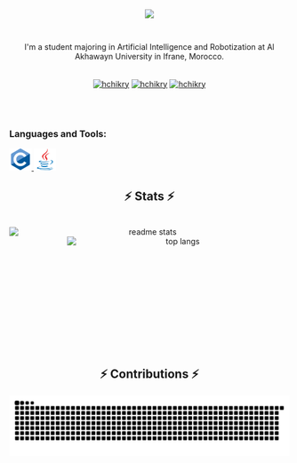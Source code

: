<h1 align="center">
    <img src="https://readme-typing-svg.herokuapp.com/?font=Righteous&size=35&center=true&vCenter=true&width=500&height=70&duration=3000&lines=Hi+There!+👋;+I'm+Lahoucine+Chikry!;" />
</h1>

<br />


<div align="center">
  I'm a student majoring in Artificial Intelligence and Robotization at Al Akhawayn University in Ifrane, Morocco.
  <br />
  <br />
 </div>


<p align="center">
<a href="https://linkedin.com/in/hchikry" target="blank"><img align="center" src="https://raw.githubusercontent.com/rahuldkjain/github-profile-readme-generator/master/src/images/icons/Social/linked-in-alt.svg" alt="hchikry" height="30" width="40" /></a>
<a href="https://fb.com/hchikry" target="blank"><img align="center" src="https://raw.githubusercontent.com/rahuldkjain/github-profile-readme-generator/master/src/images/icons/Social/facebook.svg" alt="hchikry" height="30" width="40" /></a>
<a href="https://www.leetcode.com/hchikry" target="blank"><img align="center" src="https://raw.githubusercontent.com/rahuldkjain/github-profile-readme-generator/master/src/images/icons/Social/leet-code.svg" alt="hchikry" height="30" width="40" /></a>
</p>

<br />
<br />



<h3 align="left">Languages and Tools:</h3>
<p align="left"> <a href="https://www.cprogramming.com/" target="_blank" rel="noreferrer"> <img src="https://raw.githubusercontent.com/devicons/devicon/master/icons/c/c-original.svg" alt="c" width="40" height="40"/> </a> <a href="https://www.java.com" target="_blank" rel="noreferrer"> <img src="https://raw.githubusercontent.com/devicons/devicon/master/icons/java/java-original.svg" alt="java" width="40" height="40"/> </a> </p>



<h2 align="center">⚡ Stats ⚡</h2>
<br>
<div align=center>  
  <img width=500 align="left" src="https://github-readme-stats-salesp07.vercel.app/api?username=hchikry&count_private=true&show_icons=true&theme=react&rank_icon=github&border_radius=10" alt="readme stats" />

  <img width=400 align="right" src="https://github-readme-stats-salesp07.vercel.app/api/top-langs/?username=hchikry&hide=HTML&langs_count=8&layout=compact&theme=react&border_radius=10&size_weight=0.5&count_weight=0.5&exclude_repo=github-readme-stats" alt="top langs" />
</div>

<br><br><br><br><br><br><br><br><br><br><br><br>

<h2 align="center">⚡ Contributions ⚡</h2>
<div align="center">
  <img alt="snake eating my contributions" src="https://raw.githubusercontent.com/hchikry/hchikry/output/github-contribution-grid-snake.svg" />
</div>
